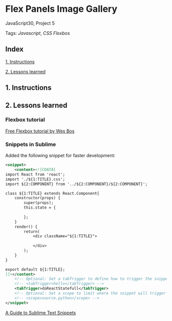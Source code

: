 # Flex Panels Image Gallery
JavaScript30, Project 5

Tags: *Javascript*, *CSS Flexbos*


## Index

[1. Instructions](#1-instructions/) 

[2. Lessons learned](#2-lessons-learned)



## 1. Instructions



## 2. Lessons learned
### Flexbox tutorial
[Free Flexbox tutorial by Wes Bos](www.flexbox.io) 

### Snippets in Sublime
Added the following snippet for faster development:
```xml
<snippet>
	<content><![CDATA[
import React from 'react';
import './${1:TITLE}.css';
import ${2:COMPONENT} from '../${2:COMPONENT}/${2:COMPONENT}';

class ${1:TITLE} extends React.Component{
	constructor(props) {
		super(props);
		this.state = {
			
		};
	}
	render() {
		return(
			<div className="${1:TITLE}">
				
			</div>
		);
	}
}

export default ${1:TITLE};
]]></content>
	<!-- Optional: Set a tabTrigger to define how to trigger the snippet -->
	<!-- <tabTrigger>hello</tabTrigger> -->
	<tabTrigger>doReactStatefull</tabTrigger>
	<!-- Optional: Set a scope to limit where the snippet will trigger -->
	<!-- <scope>source.python</scope> -->
</snippet>
```
[A Guide to Sublime Text Snippets](https://medium.freecodecamp.org/a-guide-to-preserving-your-wrists-with-sublime-text-snippets-7541662a53f2)